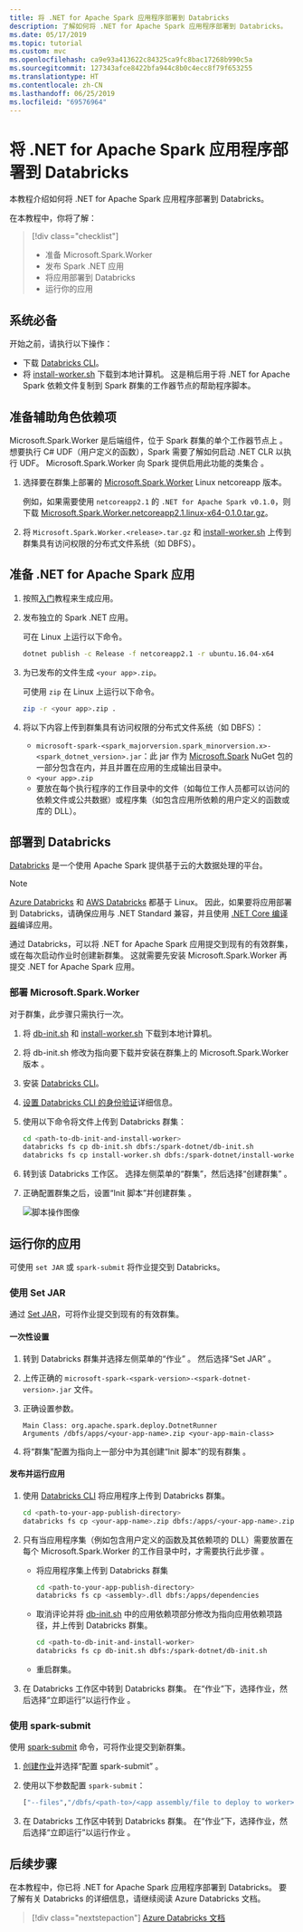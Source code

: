 ```yaml
---
title: 将 .NET for Apache Spark 应用程序部署到 Databricks
description: 了解如何将 .NET for Apache Spark 应用程序部署到 Databricks。
ms.date: 05/17/2019
ms.topic: tutorial
ms.custom: mvc
ms.openlocfilehash: ca9e93a413622c84325ca9fc8bac17268b990c5a
ms.sourcegitcommit: 127343afce8422bfa944c8b0c4ecc8f79f653255
ms.translationtype: HT
ms.contentlocale: zh-CN
ms.lasthandoff: 06/25/2019
ms.locfileid: "69576964"
---
```

# <a name="deploy-a-net-for-apache-spark-application-to-databricks"></a>将 .NET for Apache Spark 应用程序部署到 Databricks

本教程介绍如何将 .NET for Apache Spark 应用程序部署到 Databricks。

在本教程中，你将了解：

> [!div class="checklist"]
> * 准备 Microsoft.Spark.Worker
> * 发布 Spark .NET 应用
> * 将应用部署到 Databricks
> * 运行你的应用

## <a name="prerequisites"></a>系统必备

开始之前，请执行以下操作：

* 下载 [Databricks CLI](https://docs.databricks.com/user-guide/dev-tools/databricks-cli.html)。
* 将 [install-worker.sh](https://github.com/dotnet/spark/blob/master/deployment/install-worker.sh) 下载到本地计算机。 这是稍后用于将 .NET for Apache Spark 依赖文件复制到 Spark 群集的工作器节点的帮助程序脚本。

## <a name="prepare-worker-dependencies"></a>准备辅助角色依赖项

Microsoft.Spark.Worker 是后端组件，位于 Spark 群集的单个工作器节点上  。 想要执行 C# UDF（用户定义的函数），Spark 需要了解如何启动 .NET CLR 以执行 UDF。 Microsoft.Spark.Worker 向 Spark 提供启用此功能的类集合  。

1. 选择要在群集上部署的 [Microsoft.Spark.Worker](https://github.com/dotnet/spark/releases) Linux netcoreapp 版本。

   例如，如果需要使用 `netcoreapp2.1` 的 `.NET for Apache Spark v0.1.0`，则下载 [Microsoft.Spark.Worker.netcoreapp2.1.linux-x64-0.1.0.tar.gz](https://github.com/dotnet/spark/releases/download/v0.1.0/Microsoft.Spark.Worker.netcoreapp2.1.linux-x64-0.1.0.tar.gz)。

2. 将 `Microsoft.Spark.Worker.<release>.tar.gz` 和 [install-worker.sh](https://github.com/dotnet/spark/blob/master/deployment/install-worker.sh) 上传到群集具有访问权限的分布式文件系统（如 DBFS）。

## <a name="prepare-your-net-for-apache-spark-app"></a>准备 .NET for Apache Spark 应用

1. 按照[入门](get-started.md)教程来生成应用。

2. 发布独立的 Spark .NET 应用。

   可在 Linux 上运行以下命令。

   ```bash
   dotnet publish -c Release -f netcoreapp2.1 -r ubuntu.16.04-x64
   ```

3. 为已发布的文件生成 `<your app>.zip`。

   可使用 `zip` 在 Linux 上运行以下命令。

   ```bash
   zip -r <your app>.zip .
   ```

4. 将以下内容上传到群集具有访问权限的分布式文件系统（如 DBFS）：

   * `microsoft-spark-<spark_majorversion.spark_minorversion.x>-<spark_dotnet_version>.jar`：此 jar 作为 [Microsoft.Spark](https://www.nuget.org/packages/Microsoft.Spark/) NuGet 包的一部分包含在内，并且并置在应用的生成输出目录中。
   * `<your app>.zip`
   * 要放在每个执行程序的工作目录中的文件（如每位工作人员都可以访问的依赖文件或公共数据）或程序集（如包含应用所依赖的用户定义的函数或库的 DLL）。

## <a name="deploy-to-databricks"></a>部署到 Databricks

[Databricks](https://databricks.com) 是一个使用 Apache Spark 提供基于云的大数据处理的平台。

> [!Note] 
> [Azure Databricks](https://azure.microsoft.com/services/databricks/) 和 [AWS Databricks](https://databricks.com/aws) 都基于 Linux。 因此，如果要将应用部署到 Databricks，请确保应用与 .NET Standard 兼容，并且使用 [.NET Core 编译器](https://dotnet.microsoft.com/download)编译应用。

通过 Databricks，可以将 .NET for Apache Spark 应用提交到现有的有效群集，或在每次启动作业时创建新群集。 这就需要先安装 Microsoft.Spark.Worker  再提交 .NET for Apache Spark 应用。

### <a name="deploy-microsoftsparkworker"></a>部署 Microsoft.Spark.Worker

对于群集，此步骤只需执行一次。

1. 将 [db-init.sh](https://github.com/dotnet/spark/blob/master/deployment/db-init.sh) 和 [install-worker.sh](https://github.com/dotnet/spark/blob/master/deployment/install-worker.sh
) 下载到本地计算机。

2. 将 db-init.sh 修改为指向要下载并安装在群集上的 Microsoft.Spark.Worker 版本   。

3. 安装 [Databricks CLI](https://docs.databricks.com/user-guide/dev-tools/databricks-cli.html)。

4. [设置 Databricks CLI 的身份验证](https://docs.databricks.com/user-guide/dev-tools/databricks-cli.html#set-up-authentication)详细信息。

5. 使用以下命令将文件上传到 Databricks 群集：

   ```bash
   cd <path-to-db-init-and-install-worker>
   databricks fs cp db-init.sh dbfs:/spark-dotnet/db-init.sh
   databricks fs cp install-worker.sh dbfs:/spark-dotnet/install-worker.sh
   ```

6. 转到该 Databricks 工作区。 选择左侧菜单的“群集”，然后选择“创建群集”   。

7. 正确配置群集之后，设置“Init 脚本”并创建群集  。

   ![脚本操作图像](./media/databricks-deployment/deployment-databricks-init-script.png)

## <a name="run-your-app"></a>运行你的应用 

可使用 `set JAR` 或 `spark-submit` 将作业提交到 Databricks。

### <a name="use-set-jar"></a>使用 Set JAR

通过 [Set JAR](https://docs.databricks.com/user-guide/jobs.html#create-a-job)，可将作业提交到现有的有效群集。

#### <a name="one-time-setup"></a>一次性设置

1. 转到 Databricks 群集并选择左侧菜单的“作业”  。 然后选择“Set JAR”  。

2. 上传正确的 `microsoft-spark-<spark-version>-<spark-dotnet-version>.jar` 文件。

3. 正确设置参数。

   ```
   Main Class: org.apache.spark.deploy.DotnetRunner
   Arguments /dbfs/apps/<your-app-name>.zip <your-app-main-class>
   ```
 
4. 将“群集”配置为指向上一部分中为其创建“Init 脚本”的现有群集   。

#### <a name="publish-and-run-your-app"></a>发布并运行应用

1. 使用 [Databricks CLI](https://docs.databricks.com/user-guide/dev-tools/databricks-cli.html) 将应用程序上传到 Databricks 群集。

      ```bash
      cd <path-to-your-app-publish-directory>
      databricks fs cp <your-app-name>.zip dbfs:/apps/<your-app-name>.zip
      ```

2. 只有当应用程序集（例如包含用户定义的函数及其依赖项的 DLL）需要放置在每个 Microsoft.Spark.Worker 的工作目录中时，才需要执行此步骤  。

   - 将应用程序集上传到 Databricks 群集
      
      ```bash
      cd <path-to-your-app-publish-directory>
      databricks fs cp <assembly>.dll dbfs:/apps/dependencies
      ```

   - 取消评论并将 [db-init.sh](https://github.com/dotnet/spark/blob/master/deployment/db-init.sh) 中的应用依赖项部分修改为指向应用依赖项路径，并上传到 Databricks 群集。
   
      ```bash
      cd <path-to-db-init-and-install-worker>
      databricks fs cp db-init.sh dbfs:/spark-dotnet/db-init.sh
      ```
   
   - 重启群集。

3. 在 Databricks 工作区中转到 Databricks 群集。 在“作业”下，选择作业，然后选择“立即运行”以运行作业   。

### <a name="use-spark-submit"></a>使用 spark-submit

使用 [spark-submit](https://spark.apache.org/docs/latest/submitting-applications.html) 命令，可将作业提交到新群集。

1. [创建作业](https://docs.databricks.com/user-guide/jobs.html)并选择“配置 spark-submit”  。

2. 使用以下参数配置 `spark-submit`：

      ```bash
      ["--files","/dbfs/<path-to>/<app assembly/file to deploy to worker>","--class","org.apache.spark.deploy.DotnetRunner","/dbfs/<path-to>/microsoft-spark-<spark_majorversion.spark_minorversion.x>-<spark_dotnet_version>.jar","/dbfs/<path-to>/<app name>.zip","<app bin name>","app arg1","app arg2"]
      ```

3. 在 Databricks 工作区中转到 Databricks 群集。 在“作业”下，选择作业，然后选择“立即运行”以运行作业   。

## <a name="next-steps"></a>后续步骤

在本教程中，你已将 .NET for Apache Spark 应用程序部署到 Databricks。 要了解有关 Databricks 的详细信息，请继续阅读 Azure Databricks 文档。

> [!div class="nextstepaction"]
> [Azure Databricks 文档](https://docs.microsoft.com/azure/azure-databricks/)
